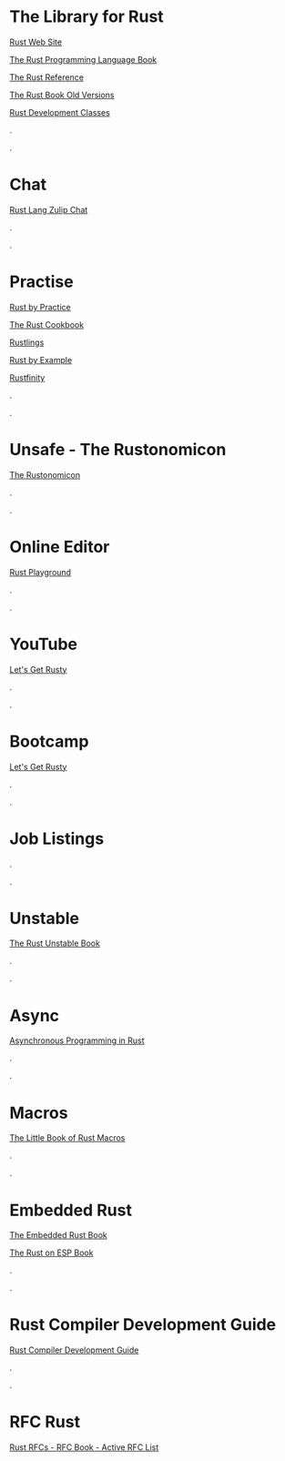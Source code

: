 # The Library for Rust

[Rust Web Site](https://www.rust-lang.org/learn)

[The Rust Programming Language Book](https://doc.rust-lang.org/book/)

[The Rust Reference](https://doc.rust-lang.org/stable/reference/introduction.html)

[The Rust Book Old Versions](https://doc.rust-lang.org/1.30.0/book/index.html)

[Rust Development Classes](https://rust-classes.com/preface)

.

.

# Chat
[Rust Lang Zulip Chat](https://rust-lang.zulipchat.com/)

.

.

# Practise

[Rust by Practice](https://practice.course.rs/why-exercise.html)

[The Rust Cookbook](https://rust-lang-nursery.github.io/rust-cookbook/)

[Rustlings](https://github.com/rust-lang/rustlings/)

[Rust by Example](https://doc.rust-lang.org/rust-by-example/index.html)

[Rustfinity](https://www.rustfinity.com/)

.

.

# Unsafe - The Rustonomicon

[The Rustonomicon](https://doc.rust-lang.org/nomicon/index.html)

.

.

# Online Editor

[Rust Playground](https://play.rust-lang.org/)

.

.

# YouTube
[Let's Get Rusty](https://www.youtube.com/@letsgetrusty)

.

.
# Bootcamp
[Let's Get Rusty](https://barisdmbtechdev.krtra.com/t/K3qGnSkRx4Za)

.

.
# Job Listings

.

.
# Unstable

[The Rust Unstable Book](https://doc.rust-lang.org/nightly/unstable-book/)

.

.

# Async

[Asynchronous Programming in Rust](https://rust-lang.github.io/async-book/intro.html)

.

.

# Macros

[The Little Book of Rust Macros](https://veykril.github.io/tlborm/)

.

.

# Embedded Rust

[The Embedded Rust Book](https://docs.rust-embedded.org/book/intro/index.html)

[The Rust on ESP Book](https://docs.esp-rs.org/book/introduction.html)

.

.

# Rust Compiler Development Guide

[Rust Compiler Development Guide](https://rustc-dev-guide.rust-lang.org/)

.

.

# RFC Rust

[Rust RFCs - RFC Book - Active RFC List](https://rust-lang.github.io/rfcs/introduction.html)
